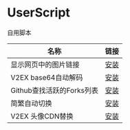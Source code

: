 # UserScript

自用脚本

| 名称                      | 链接                                                                                                                                                                                      |
| ------------------------- | ----------------------------------------------------------------------------------------------------------------------------------------------------------------------------------------- |
| 显示网页中的图片链接      | [安装](https://github.com/anaer/UserScript/raw/main/Convert-Image-Link-to-Img-Tag.user.js)                                                                                                |
| V2EX base64自动解码       | [安装](https://github.com/anaer/UserScript/raw/main/Base64-Decode-In-V2ex.user.js)                                                                                                        |
| Github查找活跃的Forks列表 | [安装](https://github.com/anaer/UserScript/raw/main/github-find-active-forks.user.js)                                                                                                     |
| 简繁自动切换              | [安装](https://github.com/hoothin/UserScripts/raw/master/Switch%20Traditional%20Chinese%20and%20Simplified%20Chinese/Switch%20Traditional%20Chinese%20and%20Simplified%20Chinese.user.js) |
| V2EX 头像CDN替换          | [安装](https://github.com/anaer/UserScript/raw/main/v2ex-avatar-cdn-replace.user.js)                                                                                                      |